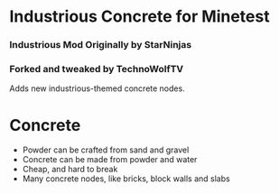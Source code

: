 # Industrious Concrete for Minetest

### Industrious Mod Originally by StarNinjas

### Forked and tweaked by TechnoWolfTV

Adds new industrious-themed concrete nodes.

# **Concrete**
- Powder can be crafted from sand and gravel
- Concrete can be made from powder and water
- Cheap, and hard to break
- Many concrete nodes, like bricks, block walls and slabs
